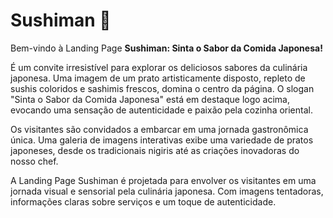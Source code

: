 # Sushiman 🍣

Bem-vindo à Landing Page **Sushiman: Sinta o Sabor da Comida Japonesa!**

É um convite irresistível para explorar os deliciosos sabores da culinária japonesa. Uma imagem de um prato artisticamente disposto, repleto de sushis coloridos e sashimis frescos, domina o centro da página. O slogan "Sinta o Sabor da Comida Japonesa" está em destaque logo acima, evocando uma sensação de autenticidade e paixão pela cozinha oriental.

Os visitantes são convidados a embarcar em uma jornada gastronômica única. Uma galeria de imagens interativas exibe uma variedade de pratos japoneses, desde os tradicionais nigiris até as criações inovadoras do nosso chef.

A Landing Page Sushiman é projetada para envolver os visitantes em uma jornada visual e sensorial pela culinária japonesa. Com imagens tentadoras, informações claras sobre serviços e um toque de autenticidade.
